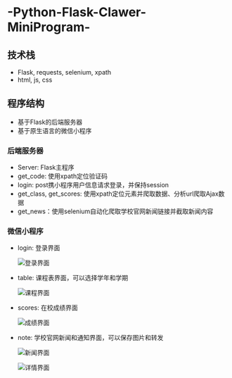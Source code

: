 # -Python-Flask-Clawer-MiniProgram-

## 技术栈

* Flask, requests, selenium, xpath
* html, js, css

## 程序结构

* 基于Flask的后端服务器
* 基于原生语言的微信小程序

### 后端服务器

* Server: Flask主程序
* get_code: 使用xpath定位验证码
* login: post携小程序用户信息请求登录，并保持session
* get_class, get_scores: 使用xpath定位元素并爬取数据、分析url爬取Ajax数据
* get_news：使用selenium自动化爬取学校官网新闻链接并截取新闻内容

### 微信小程序

* login: 登录界面

  ![登录界面](https://github.com/13ob0/-Python-Flask-Clawer-MiniProgram-/blob/master/img/41583885856_.pic.jpg?raw=true)

* table: 课程表界面，可以选择学年和学期

  ![课程界面](https://github.com/13ob0/-Python-Flask-Clawer-MiniProgram-/blob/master/img/51583885862_.pic.jpg?raw=true)

* scores: 在校成绩界面

  ![成绩界面](https://github.com/13ob0/-Python-Flask-Clawer-MiniProgram-/blob/master/img/61583885868_.pic.jpg?raw=true)

* note: 学校官网新闻和通知界面，可以保存图片和转发

  ![新闻界面](https://github.com/13ob0/-Python-Flask-Clawer-MiniProgram-/blob/master/img/71583885874_.pic.jpg?raw=true)

  ![详情界面](https://github.com/13ob0/-Python-Flask-Clawer-MiniProgram-/blob/master/img/81583885880_.pic.jpg?raw=true)

